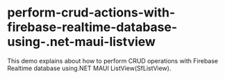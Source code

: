 # perform-crud-actions-with-firebase-realtime-database-using-.net-maui-listview
This demo explains about how to perform CRUD operations with Firebase Realtime database using.NET MAUI ListView(SfListView).
